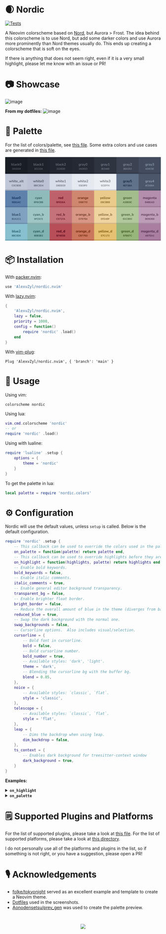 # 🌒 Nordic

[![Tests](https://github.com/AlexvZyl/nordic.nvim/workflows/Tests/badge.svg)](https://github.com/AlexvZyl/nordic.nvim/actions?workflow=Tests)

A Neovim colorscheme based on [Nord](https://www.nordtheme.com/), but Aurora > Frost. The idea behind this colorscheme is to use Nord, but add some darker colors and use Aurora more prominently than Nord themes usually do. This ends up creating a colorscheme that is soft on the eyes.

If there is anything that does not seem right, even if it is a very small highlight, please let me know with an issue or PR!

# 📷 Showcase

![image](https://github.com/AlexvZyl/nordic.nvim/assets/81622310/2437fc89-733a-4368-b418-88cfe804d5d3)

**From my dotfiles:**
![image](https://github.com/AlexvZyl/nordic.nvim/assets/81622310/f8e1fbf6-2498-40a9-b0c1-dfb8fcfd642c)

# 🎨 Palette

For the list of colors/palette, see [this file](https://github.com/AlexvZyl/nordic.nvim/blob/main/lua/nordic/colors/nordic.lua). Some extra colors and use cases are generated in [this file](https://github.com/AlexvZyl/nordic.nvim/blob/main/lua/nordic/colors/init.lua).

![image](assets/palette.png)

# 📦 Installation

With [packer.nvim](https://github.com/wbthomason/packer.nvim):

```lua
use 'AlexvZyl/nordic.nvim'
```

With [lazy.nvim](https://github.com/folke/lazy.nvim):

```lua
{
    'AlexvZyl/nordic.nvim',
    lazy = false,
    priority = 1000,
    config = function()
        require 'nordic' .load()
    end
}
```

With [vim-plug](https://github.com/junegunn/vim-plug):

```vim
Plug 'AlexvZyl/nordic.nvim', { 'branch': 'main' }
```

# 🚀 Usage

Using vim:

```vim
colorscheme nordic
```

Using lua:

```lua
vim.cmd.colorscheme 'nordic'
-- or
require 'nordic' .load()
```

Using with lualine:

```lua
require 'lualine' .setup {
    options = {
        theme = 'nordic'
    }
}
```

To get the palette in lua:

```lua
local palette = require 'nordic.colors'
```

# ⚙️ Configuration

Nordic will use the default values, unless `setup` is called. Below is the default configuration.

```lua
require 'nordic' .setup {
    -- This callback can be used to override the colors used in the palette.
    on_palette = function(palette) return palette end,
    -- This callback can be used to override highlights before they are applied.
    on_highlight = function(highlights, palette) return highlights end,
    -- Enable bold keywords.
    bold_keywords = false,
    -- Enable italic comments.
    italic_comments = true,
    -- Enable general editor background transparency.
    transparent_bg = false,
    -- Enable brighter float border.
    bright_border = false,
    -- Reduce the overall amount of blue in the theme (diverges from base Nord).
    reduced_blue = true,
    -- Swap the dark background with the normal one.
    swap_backgrounds = false,
    -- Cursorline options.  Also includes visual/selection.
    cursorline = {
        -- Bold font in cursorline.
        bold = false,
        -- Bold cursorline number.
        bold_number = true,
        -- Available styles: 'dark', 'light'.
        theme = 'dark',
        -- Blending the cursorline bg with the buffer bg.
        blend = 0.85,
    },
    noice = {
        -- Available styles: `classic`, `flat`.
        style = 'classic',
    },
    telescope = {
        -- Available styles: `classic`, `flat`.
        style = 'flat',
    },
    leap = {
        -- Dims the backdrop when using leap.
        dim_backdrop = false,
    },
    ts_context = {
        -- Enables dark background for treesitter-context window
        dark_background = true,
    }
}
```

**Examples:**

<details>
  <summary><b><code>on_highlight</code></b></summary>

An example of overriding the `TelescopePromptTitle` colors:

```lua
require 'nordic' .setup {
    on_highlight = function(highlights, palette)
        highlights.TelescopePromptTitle = {
            fg = palette.red.bright,
            bg = palette.green.base,
            italic = true,
            underline = true,
            sp = palette.yellow.dim,
            undercurl = false
        }
        return highlights
    end
}
```

</details>

<details>
  <summary><b><code>on_palette</code></b></summary>

An example of overriding colors in the base palette & extended palette:

```lua
require 'nordic' .setup {
    on_palette = function(palette)
        palette.black1 = "#BF616A"
        palette.bg = palette.yellow.base
        return palette
    end,
}
```

Internally the provided function is called twice, so you can safely use colors form the extended palette if you check that `palette.extended` is true.

Example of how to change the cursorline color to orange:


```lua
require 'nordic' .setup {
    on_palette = function(palette)
        -- If the palette is extended, we can safely use palette.bg
        if palette.extended then
            palette.bg_visual = require("nordic.utils").blend(palette.orange.base, palette.bg, 0.2)
        end
        return palette
    end,
}
```

</details>

# 🗒️ Supported Plugins and Platforms

For the list of supported plugins, please take a look at [this file](https://github.com/AlexvZyl/nordic.nvim/blob/main/lua/nordic/groups/integrations.lua). For the list of supported platforms, please take a look at [this directory](https://github.com/AlexvZyl/nordic.nvim/tree/main/platforms).

I do not personally use all of the platforms and plugins in the list, so if something is not right, or you have a suggestion, please open a PR!

# 🎙️ Acknowledgements

- [folke/tokyonight](https://github.com/folke/tokyonight.nvim) served as an excellent example and template to create a Neovim theme.
- [Dotfiles](https://github.com/AlexvZyl/.dotfiles) used in the screenshots.
- [Aonodensetsu/prev_gen](https://github.com/Aonodensetsu/prev_gen) was used to create the palette preview.

</br>

<p align="center">
    <a href="https://github.com/AlexvZyl/nordic.nvim/graphs/contributors">
        <img src="https://contrib.rocks/image?repo=AlexvZyl/nordic.nvim" />
    </a>
</p>

